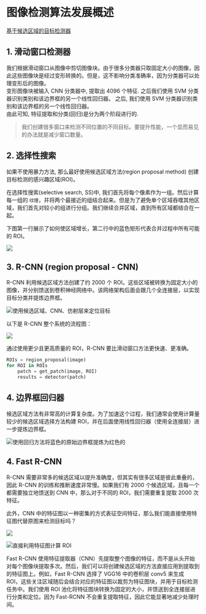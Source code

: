 # 图像检测算法发展概述     

[基于候选区域的目标检测器](https://mp.weixin.qq.com/s?__biz=MzA3MzI4MjgzMw==&mid=2650741534&idx=1&sn=02dc164ffcedbf22124b97841ba67fe5&chksm=871adf60b06d567690fa2328b161c012a464687768e50f812a51b5533a7d68b99af1cf8f02b8&mpshare=1&scene=1&srcid=0502bxw5ni18dgAgWNwNLMml&pass_ticket=NzCwwBSPdP24YN41TZYcAAPBVkhYakzUVgSY%2BFROycimwoBfT%2FiIb2KS3AEb9T%2BG#rd)

## 1. 滑动窗口检测器   

我们根据滑动窗口从图像中剪切图像块。由于很多分类器只取固定大小的图像，因此这些图像块是经过变形转换的。但是，这不影响分类准确率，因为分类器可以处理变形后的图像。    
变形图像块被输入 CNN 分类器中, 提取出 4096 个特征. 之后我们使用 SVM 分类器识别类别和该边界框的另一个线性回归器。 之后, 我们使用 SVM 分类器识别类别和该边界框的另一个线性回归器。    
由此可知, 特征提取和分类(回归)是分为两个阶段进行的.    

> 我们创建很多窗口来检测不同位置的不同目标。要提升性能，一个显而易见的办法就是减少窗口数量。    

## 2. 选择性搜索     

如果不使用暴力方法, 那么最好使用候选区域方法(region proposal method) 创建目标检测的感兴趣区域(ROI)。     

在选择性搜索(selective search, SS)中, 我们首先将每个像素作为一组。然后计算每一组的 `纹理`，并将两个最接近的组结合起来。但是为了避免单个区域吞噬其他区域，我们首先对较小的组进行分组。我们继续合并区域，直到所有区域都结合在一起。      

下图第一行展示了如何使区域增长，第二行中的蓝色矩形代表合并过程中所有可能的 ROI。    

![](https://mmbiz.qpic.cn/mmbiz_png/KmXPKA19gW8H2Xghj59KZqesWzoictPPAef4WDUpnFGWib6CaISP6ht9IZoa2NDHn56oKSwv5p6icA1nyRnNQ4gvw/640?wx_fmt=png&tp=webp&wxfrom=5&wx_lazy=1)  

## 3. R-CNN (region proposal - CNN)    

R-CNN 利用候选区域方法创建了约 2000 个 ROI。这些区域被转换为固定大小的图像，并分别馈送到卷积神经网络中。该网络架构后面会跟几个全连接层，以实现目标分类并提炼边界框。    

![使用候选区域、CNN、仿射层来定位目标](https://mmbiz.qpic.cn/mmbiz_jpg/KmXPKA19gW8H2Xghj59KZqesWzoictPPAszhOYK9DEFJv9IALfUVQUf2IUQWLnmJXlvstxm5Ijkow1XkmG6YV9g/640?wx_fmt=jpeg&tp=webp&wxfrom=5&wx_lazy=1)   

以下是 R-CNN 整个系统的流程图：

![](https://mmbiz.qpic.cn/mmbiz_png/KmXPKA19gW8H2Xghj59KZqesWzoictPPA8It7ORemXW5SasIicS1tWIiarIBN5cgdX05fwfBEnlPWOO1Bg9h5WFnQ/640?wx_fmt=png&tp=webp&wxfrom=5&wx_lazy=1)  

通过使用更少且更高质量的 ROI，R-CNN 要比滑动窗口方法更快速、更准确。
```python
ROIs = region_proposal(image)
for ROI in ROIs
    patch = get_patch(image, ROI)
    results = detector(patch)
```

## 4. 边界框回归器    
 
候选区域方法有非常高的计算复杂度。为了加速这个过程，我们通常会使用计算量较少的候选区域选择方法构建 ROI，并在后面使用线性回归器（使用全连接层）进一步提炼边界框。     

![使用回归方法将蓝色的原始边界框提炼为红色的](https://mmbiz.qpic.cn/mmbiz_jpg/KmXPKA19gW8H2Xghj59KZqesWzoictPPAsO56GOPxEN5t3zMBGcOsEunnJQxuZeLqbpXrD0YVMmxAiavXibPFsYCw/640?wx_fmt=jpeg&tp=webp&wxfrom=5&wx_lazy=1)   

## 4. Fast R-CNN    

R-CNN 需要非常多的候选区域以提升准确度，但其实有很多区域是彼此重叠的，因此 R-CNN 的训练和推断速度非常慢。如果我们有 2000 个候选区域，且每一个都需要独立地馈送到 CNN 中，那么对于不同的 ROI，我们需要重复提取 2000 次特征。

此外，CNN 中的特征图以一种密集的方式表征空间特征，那么我们能直接使用特征图代替原图来检测目标吗？    

![](https://mmbiz.qpic.cn/mmbiz_png/KmXPKA19gW8H2Xghj59KZqesWzoictPPAYlN0qibbvBoaaLCaXtjNGE2icFHfWUjajfKvDpgMiajibBDPEaVmjh7M3Q/640?wx_fmt=png&tp=webp&wxfrom=5&wx_lazy=1)

![直接利用特征图计算 ROI](https://mmbiz.qpic.cn/mmbiz_jpg/KmXPKA19gW8H2Xghj59KZqesWzoictPPAM6S59jKSOvE0pPqooETv5RtQJzsaddyR8oMMxk4KOXYibTyUDgMqMUg/640?wx_fmt=jpeg&tp=webp&wxfrom=5&wx_lazy=1)

Fast R-CNN 使用特征提取器（CNN）先提取整个图像的特征，而不是从头开始对每个图像块提取多次。然后，我们可以将创建候选区域的方法直接应用到提取到的特征图上。例如，Fast R-CNN 选择了 VGG16 中的卷积层 conv5 来生成 ROI，这些关注区域随后会结合对应的特征图以裁剪为特征图块，并用于目标检测任务中。我们使用 ROI 池化将特征图块转换为固定的大小，并馈送到全连接层进行分类和定位。因为 Fast-RCNN 不会重复提取特征，因此它能显著地减少处理时间。    
